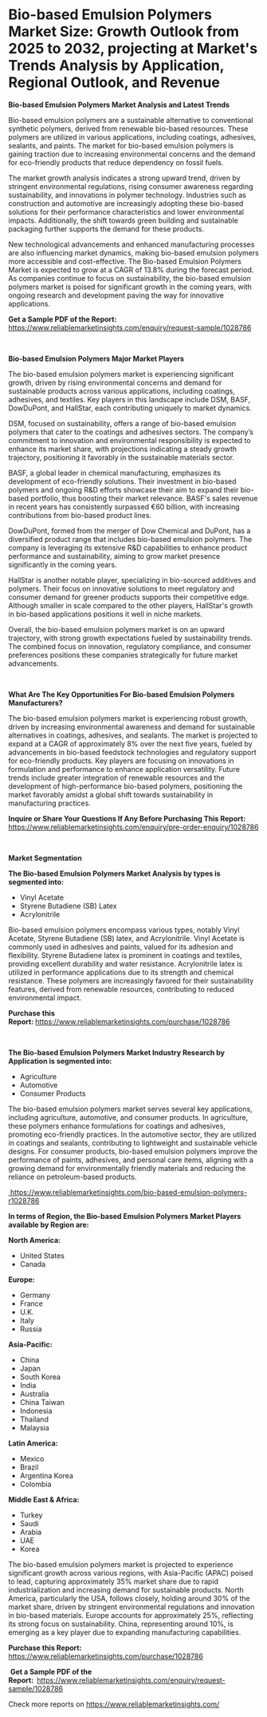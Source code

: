 <p><h1>Bio-based Emulsion Polymers Market Size: Growth Outlook from 2025 to 2032, projecting at Market's Trends Analysis by Application, Regional Outlook, and Revenue</h1></p><p><strong>Bio-based Emulsion Polymers Market Analysis and Latest Trends</strong></p>
<p><p>Bio-based emulsion polymers are a sustainable alternative to conventional synthetic polymers, derived from renewable bio-based resources. These polymers are utilized in various applications, including coatings, adhesives, sealants, and paints. The market for bio-based emulsion polymers is gaining traction due to increasing environmental concerns and the demand for eco-friendly products that reduce dependency on fossil fuels.</p><p>The market growth analysis indicates a strong upward trend, driven by stringent environmental regulations, rising consumer awareness regarding sustainability, and innovations in polymer technology. Industries such as construction and automotive are increasingly adopting these bio-based solutions for their performance characteristics and lower environmental impacts. Additionally, the shift towards green building and sustainable packaging further supports the demand for these products.</p><p>New technological advancements and enhanced manufacturing processes are also influencing market dynamics, making bio-based emulsion polymers more accessible and cost-effective. The Bio-based Emulsion Polymers Market is expected to grow at a CAGR of 13.8% during the forecast period. As companies continue to focus on sustainability, the bio-based emulsion polymers market is poised for significant growth in the coming years, with ongoing research and development paving the way for innovative applications.</p></p>
<p><strong>Get a Sample PDF of the Report:&nbsp;</strong> <a href="https://www.reliablemarketinsights.com/enquiry/request-sample/1028786?utm_campaign=2514&utm_medium=2&utm_source=Github&utm_content=ia&utm_term=21032025&utm_id=bio-based-emulsion-polymers">https://www.reliablemarketinsights.com/enquiry/request-sample/1028786</a></p>
<p>&nbsp;</p>
<p><strong>Bio-based Emulsion Polymers Major Market Players</strong></p>
<p><p>The bio-based emulsion polymers market is experiencing significant growth, driven by rising environmental concerns and demand for sustainable products across various applications, including coatings, adhesives, and textiles. Key players in this landscape include DSM, BASF, DowDuPont, and HallStar, each contributing uniquely to market dynamics.</p><p>DSM, focused on sustainability, offers a range of bio-based emulsion polymers that cater to the coatings and adhesives sectors. The company’s commitment to innovation and environmental responsibility is expected to enhance its market share, with projections indicating a steady growth trajectory, positioning it favorably in the sustainable materials sector.</p><p>BASF, a global leader in chemical manufacturing, emphasizes its development of eco-friendly solutions. Their investment in bio-based polymers and ongoing R&D efforts showcase their aim to expand their bio-based portfolio, thus boosting their market relevance. BASF's sales revenue in recent years has consistently surpassed €60 billion, with increasing contributions from bio-based product lines.</p><p>DowDuPont, formed from the merger of Dow Chemical and DuPont, has a diversified product range that includes bio-based emulsion polymers. The company is leveraging its extensive R&D capabilities to enhance product performance and sustainability, aiming to grow market presence significantly in the coming years.</p><p>HallStar is another notable player, specializing in bio-sourced additives and polymers. Their focus on innovative solutions to meet regulatory and consumer demand for greener products supports their competitive edge. Although smaller in scale compared to the other players, HallStar's growth in bio-based applications positions it well in niche markets.</p><p>Overall, the bio-based emulsion polymers market is on an upward trajectory, with strong growth expectations fueled by sustainability trends. The combined focus on innovation, regulatory compliance, and consumer preferences positions these companies strategically for future market advancements.</p></p>
<p>&nbsp;</p>
<p><strong>What Are The Key Opportunities For Bio-based Emulsion Polymers Manufacturers?</strong></p>
<p><p>The bio-based emulsion polymers market is experiencing robust growth, driven by increasing environmental awareness and demand for sustainable alternatives in coatings, adhesives, and sealants. The market is projected to expand at a CAGR of approximately 8% over the next five years, fueled by advancements in bio-based feedstock technologies and regulatory support for eco-friendly products. Key players are focusing on innovations in formulation and performance to enhance application versatility. Future trends include greater integration of renewable resources and the development of high-performance bio-based polymers, positioning the market favorably amidst a global shift towards sustainability in manufacturing practices.</p></p>
<p><strong>Inquire or Share Your Questions If Any Before Purchasing This Report:</strong> <a href="https://www.reliablemarketinsights.com/enquiry/pre-order-enquiry/1028786?utm_campaign=2514&utm_medium=2&utm_source=Github&utm_content=ia&utm_term=21032025&utm_id=bio-based-emulsion-polymers">https://www.reliablemarketinsights.com/enquiry/pre-order-enquiry/1028786</a></p>
<p>&nbsp;</p>
<p><strong>Market Segmentation</strong></p>
<p><strong>The Bio-based Emulsion Polymers Market Analysis by types is segmented into:</strong></p>
<p><ul><li>Vinyl Acetate</li><li>Styrene Butadiene (SB) Latex</li><li>Acrylonitrile</li></ul></p>
<p><p>Bio-based emulsion polymers encompass various types, notably Vinyl Acetate, Styrene Butadiene (SB) latex, and Acrylonitrile. Vinyl Acetate is commonly used in adhesives and paints, valued for its adhesion and flexibility. Styrene Butadiene latex is prominent in coatings and textiles, providing excellent durability and water resistance. Acrylonitrile latex is utilized in performance applications due to its strength and chemical resistance. These polymers are increasingly favored for their sustainability features, derived from renewable resources, contributing to reduced environmental impact.</p></p>
<p><strong>Purchase this Report:&nbsp;</strong><a href="https://www.reliablemarketinsights.com/purchase/1028786?utm_campaign=2514&utm_medium=2&utm_source=Github&utm_content=ia&utm_term=21032025&utm_id=bio-based-emulsion-polymers">https://www.reliablemarketinsights.com/purchase/1028786</a></p>
<p>&nbsp;</p>
<p><strong>The Bio-based Emulsion Polymers Market Industry Research by Application is segmented into:</strong></p>
<p><ul><li>Agriculture</li><li>Automotive</li><li>Consumer Products</li></ul></p>
<p><p>The bio-based emulsion polymers market serves several key applications, including agriculture, automotive, and consumer products. In agriculture, these polymers enhance formulations for coatings and adhesives, promoting eco-friendly practices. In the automotive sector, they are utilized in coatings and sealants, contributing to lightweight and sustainable vehicle designs. For consumer products, bio-based emulsion polymers improve the performance of paints, adhesives, and personal care items, aligning with a growing demand for environmentally friendly materials and reducing the reliance on petroleum-based products.</p></p>
<p><a href="https://www.reliablemarketinsights.com/bio-based-emulsion-polymers-r1028786?utm_campaign=2514&utm_medium=2&utm_source=Github&utm_content=ia&utm_term=21032025&utm_id=bio-based-emulsion-polymers">&nbsp;https://www.reliablemarketinsights.com/bio-based-emulsion-polymers-r1028786</a></p>
<p><strong>In terms of Region, the Bio-based Emulsion Polymers Market Players available by Region are:</strong></p>
<p>
    <p> <strong> North America: </strong>
        <ul>
            <li>United States</li>
            <li>Canada</li>
        </ul>
        </p> 
    <p> <strong> Europe: </strong>
        <ul>
            <li>Germany</li>
            <li>France</li>
            <li>U.K.</li>
            <li>Italy</li>
            <li>Russia</li>
        </ul>
        </p> 
    <p> <strong> Asia-Pacific: </strong>
        <ul>
            <li>China</li>
            <li>Japan</li>
            <li>South Korea</li>
            <li>India</li>
            <li>Australia</li>
            <li>China Taiwan</li>
            <li>Indonesia</li>
            <li>Thailand</li>
            <li>Malaysia</li>
        </ul>
        </p> 
    <p> <strong> Latin America: </strong>
        <ul>
            <li>Mexico</li>
            <li>Brazil</li>
            <li>Argentina Korea</li>
            <li>Colombia</li>
        </ul>
        </p> 
    <p> <strong> Middle East & Africa: </strong>
        <ul>
            <li>Turkey</li>
            <li>Saudi</li>
            <li>Arabia</li>
            <li>UAE</li>
            <li>Korea</li>
        </ul>
    </p>
    </p>
<p><p>The bio-based emulsion polymers market is projected to experience significant growth across various regions, with Asia-Pacific (APAC) poised to lead, capturing approximately 35% market share due to rapid industrialization and increasing demand for sustainable products. North America, particularly the USA, follows closely, holding around 30% of the market share, driven by stringent environmental regulations and innovation in bio-based materials. Europe accounts for approximately 25%, reflecting its strong focus on sustainability. China, representing around 10%, is emerging as a key player due to expanding manufacturing capabilities.</p></p>
<p><strong>Purchase this Report: </strong><a href="https://www.reliablemarketinsights.com/purchase/1028786?utm_campaign=2514&utm_medium=2&utm_source=Github&utm_content=ia&utm_term=21032025&utm_id=bio-based-emulsion-polymers">https://www.reliablemarketinsights.com/purchase/1028786</a></p>
<p>&nbsp;<strong>Get a Sample PDF of the Report:&nbsp;&nbsp;</strong><a href="https://www.reliablemarketinsights.com/enquiry/request-sample/1028786?utm_campaign=2514&utm_medium=2&utm_source=Github&utm_content=ia&utm_term=21032025&utm_id=bio-based-emulsion-polymers">https://www.reliablemarketinsights.com/enquiry/request-sample/1028786</a></p>
<p><strong></strong></p>
<p>Check more reports on <a href="https://www.reliablemarketinsights.com/?utm_campaign=2514&utm_medium=2&utm_source=Github&utm_content=ia&utm_term=21032025&utm_id=bio-based-emulsion-polymers">https://www.reliablemarketinsights.com/</a></p>